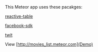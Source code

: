 This Meteor app uses these pacakges:

[reactive-table](https://atmospherejs.com/package/reactive-table)

[facebook-sdk](https://atmospherejs.com/package/facebook-sdk)

[twit](https://atmospherejs.com/package/twit)

View [http://movies_list.meteor.com](Demo)
